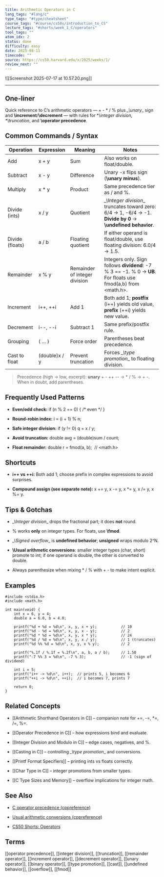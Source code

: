 ```yaml
---
title: Arithmetic Operators in C
lang_tags: "#lang/c"
type_tags: "#type/cheatsheet"
course_tags: "#course/cs50x/introduction_to_CS"
lecture_tags: "#shorts/week_1_C/operators"
tool_tags: ""
atom_idx: 2
status: done
difficulty: easy
date: 2025-08-11
timecode: ""
source: https://cs50.harvard.edu/x/2025/weeks/1/
review_next: ""
---
```

  

![[Screenshot 2025-07-17 at 10.57.20.png]]

---

## **One-liner**

  

Quick reference to C’s arithmetic operators — + - * / % plus *_\unary*_ sign and **\increment**/**\decrement** — with rules for **\integer division*_, **\truncation*_, and **\operator precedence**.

  

## **Common Commands / Syntax**

|**Operation**|**Expression**|**Meaning**|**Notes**|
|---|---|---|---|
|Add|x + y|Sum|Also works on float/double.|
|Subtract|x - y|Difference|Unary -x flips sign (**\unary minus**).|
|Multiply|x * y|Product|Same precedence tier as / and %.|
|Divide (ints)|x / y|Quotient|*_\Integer division*_ truncates toward zero: 6/4 -> 1, -6/4 -> -1. **Divide by 0** → **\undefined behavior**.|
|Divide (floats)|a / b|Floating quotient|If either operand is float/double, use floating division: 6.0/4 -> 1.5.|
|Remainder|x % y|Remainder of integer division|Integers only. Sign follows **dividend**: -7 % 3 == -1. % 0 → **UB**. For floats use fmod(a,b) from <math.h>.|
|Increment|i++, ++i|Add 1|Both add 1; **postfix** (i++) yields old value, **prefix** (++i) yields new value.|
|Decrement|i--, --i|Subtract 1|Same prefix/postfix rule.|
|Grouping|( … )|Force order|Parentheses beat precedence.|
|Cast to float|(double)x / y|Prevent truncation|Forces *_\type promotion*_ to floating division.|

> Precedence (high → low, excerpt): **unary** + - ++ -- → * / % → + -. When in doubt, add parentheses.

  

## **Frequently Used Patterns**

- **Even/odd check:** if (n % 2 == 0) { /* even */ }
    
- **Round-robin index:** i = (i + 1) % n;
    
- **Safe integer division:** if (y != 0) q = x / y;
    
- **Avoid truncation:** double avg = (double)sum / count;
    
- **Float remainder:** double r = fmod(a, b);  // <math.h>
    

  

## **Shortcuts**

- **i++ vs ++i:** Both add 1; choose prefix in complex expressions to avoid surprises.
    
- **Compound assign (see separate note):** x += y, x -= y, x *= y, x /= y, x %= y.
    

  

## **Tips & Gotchas**

- *_\Integer division*_ drops the fractional part; it does **not** round.
    
- % works **only** on integer types. For floats, use **\fmod**.
    
- *_\Signed overflow*_ is **undefined behavior**; **unsigned** wraps modulo 2^N.
    
- **\Usual arithmetic conversions**: smaller integer types (char, short) promote to int; if one operand is double, the other is converted to double.
    
- Always parenthesize when mixing * / % with + - to make intent explicit.
    

  

## **Examples**

```
#include <stdio.h>
#include <math.h>

int main(void) {
    int x = 6, y = 4;
    double a = 6.0, b = 4.0;

    printf("%d + %d = %d\n", x, y, x + y);           // 10
    printf("%d - %d = %d\n", x, y, x - y);           // 2
    printf("%d * %d = %d\n", x, y, x * y);           // 24
    printf("%d / %d = %d\n", x, y, x / y);           // 1 (truncates)
    printf("%d %% %d = %d\n", x, y, x % y);          // 2

    printf("%.1f / %.1f = %.2f\n", a, b, a / b);     // 1.50
    printf("-7 %% 3 = %d\n", -7 % 3);                // -1 (sign of dividend)

    int i = 5;
    printf("i++ -> %d\n", i++);  // prints 5, i becomes 6
    printf("++i -> %d\n", ++i);  // i becomes 7, prints 7

    return 0;
}
```

## **Related Concepts**

- [[Arithmetic Shorthand Operators in C]] – companion note for +=, -=, *=, /=, %=.
    
- [[Operator Precedence in C]] – how expressions bind and evaluate.
    
- [[Integer Division and Modulo in C]] – edge cases, negatives, and %.
    
- [[Casting in C]] – controlling *_\type promotion*_ and conversions.
    
- [[Printf Format Specifiers]] – printing ints vs floats correctly.
    
- [[Char Type in C]] – integer promotions from smaller types.
    
- [[C Type Sizes and Memory]] – overflow implications for integer math.
    

  

## **See Also**

- [C operator precedence (cppreference)](https://en.cppreference.com/w/c/language/operator_precedence)
    
- [Usual arithmetic conversions (cppreference)](https://en.cppreference.com/w/c/language/conversion)
    
- [CS50 Shorts: Operators](https://cs50.harvard.edu/x/2025/shorts/operators/)
    

  

## **Terms**

  

[[operator precedence]], [[integer division]], [[truncation]], [[remainder operator]], [[increment operator]], [[decrement operator]], [[unary operator]], [[binary operator]], [[type promotion]], [[cast]], [[undefined behavior]], [[overflow]], [[fmod]]